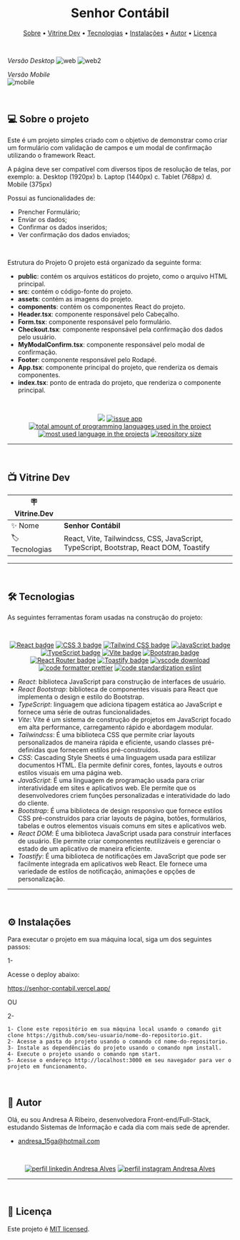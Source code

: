 <h1 align="center"> 
	 Senhor Contábil
</h1>

<p align="center">
 <a href="#-sobre-o-projeto">Sobre</a> •
 <a href="#-vitrine-dev">Vitrine Dev</a> •
 <a href="#-tecnologias">Tecnologias</a> •
 <a href="#-instalação">Instalações</a> •
 <a href="#-autor">Autor</a> • 
 <a href="#-licença">Licença</a>
</p>

&nbsp;

*Versão Desktop*
![web](https://github.com/Andresa-Alves-Ribeiro/senhor-contabil/assets/94997593/085a6d32-05a0-4f09-9024-a3632c9b90bf)
![web2](https://github.com/Andresa-Alves-Ribeiro/senhor-contabil/assets/94997593/8a2a917a-7c82-42cf-b67a-8d43603cba00)

*Versão Mobile*
<br>
![mobile](https://github.com/Andresa-Alves-Ribeiro/senhor-contabil/assets/94997593/551fe10e-61ae-4028-8392-2a756a0ee6df)


&nbsp;
<a id="-sobre-o-projeto"></a>

## 💻 Sobre o projeto

Este é um projeto simples criado com o objetivo de demonstrar como criar um formulário com validação de campos e um modal de confirmação utilizando o framework React.

A página deve ser compatível com diversos tipos de resolução de telas, por exemplo: a. Desktop (1920px) b. Laptop (1440px) c. Tablet (768px) d. Mobile (375px)

Possui as funcionalidades de:

- Prencher Formulário;
- Enviar os dados;
- Confirmar os dados inseridos;
- Ver confirmação dos dados enviados;

<br>

Estrutura do Projeto
O projeto está organizado da seguinte forma:

- **public**: contém os arquivos estáticos do projeto, como o arquivo HTML principal.
- **src**: contém o código-fonte do projeto.
- **assets**: contém as imagens do projeto.
- **components**: contém os componentes React do projeto.
- **Header.tsx**: componente responsável pelo Cabeçalho.
- **Form.tsx**: componente responsável pelo formulário.
- **Checkout.tsx**: componente responsável pela confirmação dos dados pelo usuário.
- **MyModalConfirm.tsx**: componente responsável pelo modal de confirmação.
- **Footer**: componente responsável pelo Rodapé.
- **App.tsx**: componente principal do projeto, que renderiza os demais componentes.
- **index.tsx**: ponto de entrada do projeto, que renderiza o componente principal.

&nbsp;

<p align="center">
  <a href="#license"><img src="https://img.shields.io/github/license/Andresa-Alves-Ribeiro/senhor-contabil?color=ff0000"></a>
  <a href="https://github.com/Andresa-Alves-Ribeiro/senhor-contabil/issues"><img src="https://img.shields.io/github/issues/Andresa-Alves-Ribeiro/senhor-contabil" alt="issue app" /></a>
  <a href="https://github.com/Andresa-Alves-Ribeiro/senhor-contabil"><img src="https://img.shields.io/github/languages/count/Andresa-Alves-Ribeiro/senhor-contabil" alt="total amount of programming languages used in the project" /></a>
  <a href="https://github.com/Andresa-Alves-Ribeiro/senhor-contabil"><img src="https://img.shields.io/github/languages/top/Andresa-Alves-Ribeiro/senhor-contabil" alt="most used language in the projects" /></a>
  <a href="https://github.com/Andresa-Alves-Ribeiro/senhor-contabil"><img src="https://img.shields.io/github/repo-size/Andresa-Alves-Ribeiro/senhor-contabil" alt="repository size" /></a>
<p>

---

&nbsp;
<a id="-vitrine-dev"></a>

## 📺 Vitrine Dev

| :placard: Vitrine.Dev |                                                                                                                                                    |
| --------------------- | -------------------------------------------------------------------------------------------------------------------------------------------------- |
| :sparkles: Nome       | **Senhor Contábil** |
| :label: Tecnologias   | React, Vite, Tailwindcss, CSS, JavaScript, TypeScript, Bootstrap, React DOM, Toastify |

---

&nbsp;
<a id="-tecnologias"></a>

## 🛠 Tecnologias

As seguintes ferramentas foram usadas na construção do projeto:

&nbsp;

<p align="center">
  <a href= "https://reactjs.org/"><img alt="React badge" src="https://img.shields.io/static/v1?logoWidth=15&logoColor=61dafb&logo=React&label=Framework&message=React&color=61dafb"></a>
  <a href= "https://developer.mozilla.org/pt-BR/docs/Web/CSS"><img alt="CSS 3 badge" src="https://img.shields.io/static/v1?logoWidth=15&logoColor=1572B6&logo=CSS3&label=Style&message=CSS3&color=1572B6"></a>
  <a href= "https://tailwindcss.com/"><img alt="Tailwind CSS badge" src="https://img.shields.io/static/v1?logoWidth=15&logoColor=06b6d4&logo=Tailwind CSS&label=Style&message=Tailwind CSS&color=06b6d4"></a>
  <a href= "https://www.javascript.com/"><img alt="JavaScript badge" src="https://img.shields.io/static/v1?logoWidth=15&logoColor=F7DF1E&logo=JavaScript&label=Language&message=JavaScript&color=F7DF1E"></a>
  <a href= "https://www.typescriptlang.org/"><img alt="TypeScript badge" src="https://img.shields.io/static/v1?logoWidth=15&logoColor=3178c6&logo=TypeScript&label=Language&message=TypeScript&color=3178c6"></a>
  <a href= "https://vitejs.dev/guide/"><img alt="Vite badge" src="https://img.shields.io/static/v1?logoWidth=15&logoColor=339933&logo=vite&label=Runtime Environment&message=Vite&color=3139933"></a>
  <a href= "https://getbootstrap.com/"><img alt="Bootstrap badge" src="https://img.shields.io/static/v1?logoWidth=15&logoColor=61dafb&logo=bootstrap&label=Framework&message=Bootstrap&color=61dafb"></a>
  <a href= "https://reactrouter.com/"><img alt="React Router badge" src="https://img.shields.io/static/v1?logoWidth=15&logoColor=000020&logo=React-Router&label=React%20tool&message=Expo&color=000020"></a>
  <a href= "https://fkhadra.github.io/react-toastify/"><img alt="Toastify badge" src="https://img.shields.io/static/v1?logoWidth=15&logoColor=000000&logo=Toastify&label=Framework&message=Fastify&color=000000"></a>
  <a href= "https://code.visualstudio.com/download"><img alt="vscode download" src="https://img.shields.io/static/v1?logoWidth=15&logoColor=007ACC&logo=Visual Studio Code&label=IDE&message=Visual Studio Code&color=007ACC"></a>
  <a href= "https://github.com/prettier/prettier"><img alt="code formatter prettier" src="https://img.shields.io/static/v1?logoWidth=15&logoColor=F7B93E&logo=Prettier&label=Code Formatter&message=Prettier&color=F7B93E"></a>
  <a href= "https://eslint.org/"><img alt="code standardization eslint" src="https://img.shields.io/static/v1?logoWidth=15&logoColor=4B32C3&logo=ESLint&label=Code Standardization&message=ESLint&color=4B32C3"></a>
</p>


- *React*: biblioteca JavaScript para construção de interfaces de usuário.
- *React Bootstrap*: biblioteca de componentes visuais para React que implementa o design e estilo do Bootstrap.
- *TypeScript*: linguagem que adiciona tipagem estática ao JavaScript e fornece uma série de outras funcionalidades.
- *Vite*: Vite é um sistema de construção de projetos em JavaScript focado em alta performance, carregamento rápido e abordagem modular.
- *Tailwindcss*: É uma biblioteca CSS que permite criar layouts personalizados de maneira rápida e eficiente, usando classes pré-definidas que fornecem estilos pré-construídos.
- *CSS*: Cascading Style Sheets é uma linguagem usada para estilizar documentos HTML. Ela permite definir cores, fontes, layouts e outros estilos visuais em uma página web.
- *JavaScript*: É uma linguagem de programação usada para criar interatividade em sites e aplicativos web. Ele permite que os desenvolvedores criem funções personalizadas e interatividade do lado do cliente.
- *Bootstrap*: É uma biblioteca de design responsivo que fornece estilos CSS pré-construídos para criar layouts de página, botões, formulários, tabelas e outros elementos visuais comuns em sites e aplicativos web.
- *React DOM*: É uma biblioteca JavaScript usada para construir interfaces de usuário. Ele permite criar componentes reutilizáveis e gerenciar o estado de um aplicativo de maneira eficiente.
- *Toastify*: É uma biblioteca de notificações em JavaScript que pode ser facilmente integrada em aplicativos web React. Ele fornece uma variedade de estilos de notificação, animações e opções de personalização.

---

&nbsp;
<a id="-instalação"></a>

## ⚙️ Instalações

Para executar o projeto em sua máquina local, siga um dos seguintes passos:

1-

Acesse o deploy abaixo:

https://senhor-contabil.vercel.app/

OU

2-

```
1- Clone este repositório em sua máquina local usando o comando git clone https://github.com/seu-usuario/nome-do-repositorio.git.
2- Acesse a pasta do projeto usando o comando cd nome-do-repositorio.
3- Instale as dependências do projeto usando o comando npm install.
4- Execute o projeto usando o comando npm start.
5- Acesse o endereço http://localhost:3000 em seu navegador para ver o projeto em funcionamento.
```

&nbsp;
<a id="-autor"></a>

## 🦸 Autor

Olá, eu sou Andresa A Ribeiro, desenvolvedora Front-end/Full-Stack, estudando Sistemas de Informação e cada dia com mais sede de aprender.

- andresa_15ga@hotmail.com

&nbsp;

<p align="center">
  <a href= "https://www.linkedin.com/in/andresa-alves-ribeiro/"><img alt="perfil linkedin Andresa Alves" src="https://img.shields.io/static/v1?logoWidth=15&logoColor=0A66C2&logo=LinkedIn&label=LinkedIn&message=andresa-alves-ribeiro&color=0A66C2"></a>
  <a href= "https://www.instagram.com/dresa.alves/"><img alt="perfil instagram Andresa Alves" src="https://img.shields.io/static/v1?logoWidth=15&logoColor=E4405F&logo=Instagram&label=Instagram&message=@dresa.alves&color=E4405F"></a>
</p>

---

&nbsp;
<a id="-licença"></a>

## 📝 Licença

Este projeto é [MIT licensed](./LICENSE).